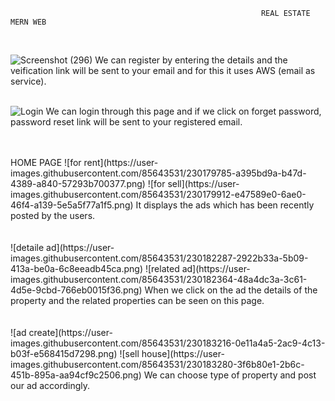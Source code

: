                                                             REAL ESTATE MERN WEB
<br/>

![Screenshot (296)](https://user-images.githubusercontent.com/85643531/230178503-6ea12b36-a9a7-49d7-a499-41217cdc7069.png)
We can register by entering the details and the veification link will be sent to your email and for this it uses AWS (email as service).
<br/>
<br/>



![Login](https://user-images.githubusercontent.com/85643531/230177627-11215978-a871-4a66-8c47-25f87b171199.png)
We can login through this page and if we click on forget password, password reset link will be sent to your registered email.
<br/>
<br/>

<br/>
HOME PAGE
![for rent](https://user-images.githubusercontent.com/85643531/230179785-a395bd9a-b47d-4389-a840-57293b700377.png)
![for sell](https://user-images.githubusercontent.com/85643531/230179912-e47589e0-6ae0-46f4-a139-5e5a5f77a1f5.png)
It displays the ads which has been recently posted by the users.
<br/>
<br/>
<br/>
![detaile ad](https://user-images.githubusercontent.com/85643531/230182287-2922b33a-5b09-413a-be0a-6c8eeadb45ca.png)
![related ad](https://user-images.githubusercontent.com/85643531/230182364-48a4dc3a-3c61-4d5e-9cbd-766eb0015f36.png)
When we click on the ad the details of the property and the related properties can be seen on this page.
<br/>
<br/>
<br/>
![ad create](https://user-images.githubusercontent.com/85643531/230183216-0e11a4a5-2ac9-4c13-b03f-e568415d7298.png)
![sell house](https://user-images.githubusercontent.com/85643531/230183280-3f6b80e1-2b6c-451b-895a-aa94cf9c2506.png)
We can choose type of property and post our ad accordingly.
<br/>
<br/>
<br/>



